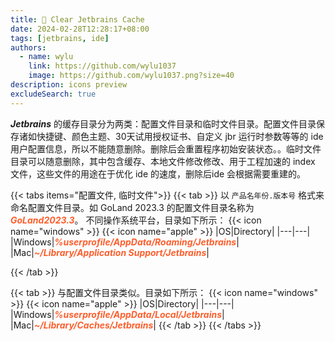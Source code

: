 ```yaml
---
title: 🧹 Clear Jetbrains Cache
date: 2024-02-28T12:28:17+08:00
tags: [jetbrains, ide]
authors:
  - name: wylu
    link: https://github.com/wylu1037
    image: https://github.com/wylu1037.png?size=40
description: icons preview
excludeSearch: true
---
```


<font style="font-style:italic;font-weight:bold;">Jetbrains</font> 的缓存目录分为两类：配置文件目录和临时文件目录。配置文件目录保存诸如快捷键、颜色主题、30天试用授权证书、自定义 jbr 运行时参数等等的 ide 用户配置信息，所以不能随意删除。删除后会重置程序初始安装状态。。临时文件目录可以随意删除，其中包含缓存、本地文件修改修改、用于工程加速的 index 文件，这些文件的用途在于优化 ide 的速度，删除后ide 会根据需要重建的。


{{< tabs items="配置文件, 临时文件">}}
  {{< tab >}}
    以 `产品名年份.版本号` 格式来命名配置文件目录。如 GoLand 2023.3 的配置文件目录名称为 <font style="font-weight:bold;color:#fe5e2c;font-style:italic;">GoLand2023.3</font>。
    不同操作系统平台，目录如下所示：
    {{< icon name="windows" >}}
    {{< icon name="apple" >}}
    |OS|Directory|
    |---|---|
    |Windows|<font style="font-weight:bold;color:#fe5e2c;font-style:italic;">%userprofile/AppData/Roaming/Jetbrains</font>|
    |Mac|<font style="font-weight:bold;color:#fe5e2c;font-style:italic;">~/Library/Application Support/Jetbrains</font>|

  {{< /tab >}}

  {{< tab >}}
    与配置文件目录类似。目录如下所示：
    {{< icon name="windows" >}}
    {{< icon name="apple" >}}
    |OS|Directory|
    |---|---|
    |Windows|<font style="font-weight:bold;color:#fe5e2c;font-style:italic;">%userprofile/AppData/Local/Jetbrains</font>|
    |Mac|<font style="font-weight:bold;color:#fe5e2c;font-style:italic;">~/Library/Caches/Jetbrains</font>|
  {{< /tab >}}
{{< /tabs >}}

